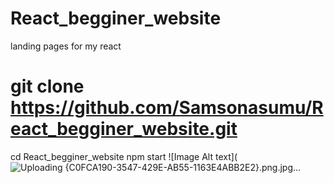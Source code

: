 # React_begginer_website
landing pages for my  react


# git clone  https://github.com/Samsonasumu/React_begginer_website.git
cd React_begginer_website
npm start
![Image Alt text](![Uploading {C0FCA190-3547-429E-AB55-1163E4ABB2E2}.png.jpg…]()
